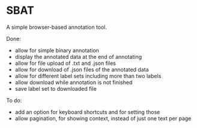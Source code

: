 # SBAT
A simple browser-based annotation tool.

Done:
- allow for simple binary annotation
- display the annotated data at the end of annotating
- allow for file upload of .txt and .json files
- allow for download of .json files of the annotated data
- allow for different label sets including more than two labels
- allow download while annotation is not finished
- save label set to downloaded file

To do:
- add an option for keyboard shortcuts and for setting those
- allow pagination, for showing context, instead of just one text per page